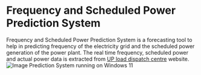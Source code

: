 # Frequency and Scheduled Power Prediction System
Frequency and Scheduled Power Prediction System is a forecasting tool to help in predicting frequency of the electricity grid and the scheduled power generation of the power plant.
The real time frequency, scheduled power and actual power data is extracted from [UP load dispatch centre](https://www.upsldc.org/real-time-data) website.
![Image](https://github.com/Nesasio/Scheduled-Power-Prediction-System/assets/110229836/1580873a-3168-4ea5-afea-554567a9e657)
Prediction System running on Windows 11
